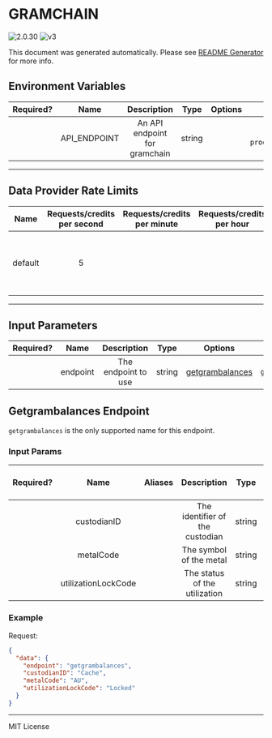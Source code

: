 # GRAMCHAIN

![2.0.30](https://img.shields.io/github/package-json/v/smartcontractkit/external-adapters-js?filename=packages/sources/gramchain/package.json) ![v3](https://img.shields.io/badge/framework%20version-v3-blueviolet)

This document was generated automatically. Please see [README Generator](../../scripts#readme-generator) for more info.

## Environment Variables

| Required? |     Name     |          Description          |  Type  | Options |                   Default                   |
| :-------: | :----------: | :---------------------------: | :----: | :-----: | :-----------------------------------------: |
|           | API_ENDPOINT | An API endpoint for gramchain | string |         | `https://api-prod.gramchain.net/api/public` |

---

## Data Provider Rate Limits

|  Name   | Requests/credits per second | Requests/credits per minute | Requests/credits per hour |                           Note                           |
| :-----: | :-------------------------: | :-------------------------: | :-----------------------: | :------------------------------------------------------: |
| default |              5              |                             |                           | Considered unlimited tier, but setting reasonable limits |

---

## Input Parameters

| Required? |   Name   |     Description     |  Type  |                   Options                    |      Default      |
| :-------: | :------: | :-----------------: | :----: | :------------------------------------------: | :---------------: |
|           | endpoint | The endpoint to use | string | [getgrambalances](#getgrambalances-endpoint) | `getgrambalances` |

## Getgrambalances Endpoint

`getgrambalances` is the only supported name for this endpoint.

### Input Params

| Required? |        Name         | Aliases |           Description           |  Type  | Options | Default  | Depends On | Not Valid With |
| :-------: | :-----------------: | :-----: | :-----------------------------: | :----: | :-----: | :------: | :--------: | :------------: |
|           |     custodianID     |         | The identifier of the custodian | string |         | `Cache`  |            |                |
|           |      metalCode      |         |     The symbol of the metal     | string |         |   `AU`   |            |                |
|           | utilizationLockCode |         |  The status of the utilization  | string |         | `Locked` |            |                |

### Example

Request:

```json
{
  "data": {
    "endpoint": "getgrambalances",
    "custodianID": "Cache",
    "metalCode": "AU",
    "utilizationLockCode": "Locked"
  }
}
```

---

MIT License
